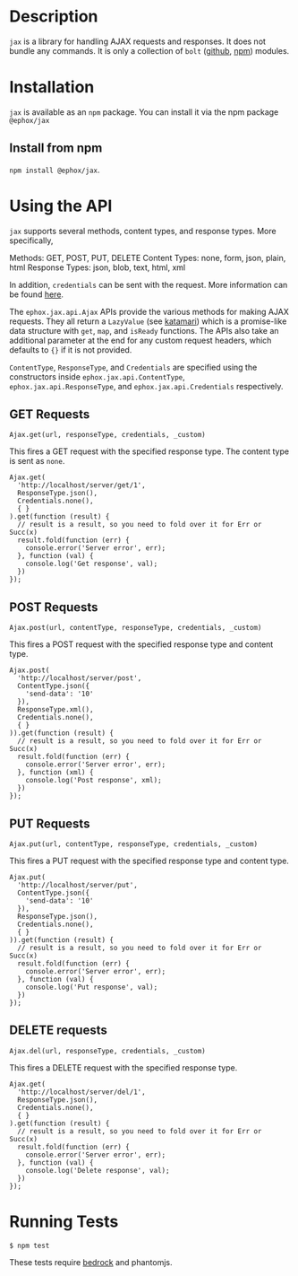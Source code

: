 # Description

`jax` is a library for handling AJAX requests and responses. It does not bundle any commands. It is only a collection of `bolt` ([github](https://github.com/ephox/bolt), [npm](https://www.npmjs.com/package/@ephox/bolt)) modules.


# Installation

`jax` is available as an `npm` package. You can install it via the npm package `@ephox/jax`

## Install from npm

`npm install @ephox/jax`.

# Using the API


`jax` supports several methods, content types, and response types. More specifically,

Methods: GET, POST, PUT, DELETE
Content Types: none, form, json, plain, html
Response Types: json, blob, text, html, xml

In addition, `credentials` can be sent with the request. More information can be found [here](https://developer.mozilla.org/en-US/docs/Web/API/XMLHttpRequest/withCredentials).

The `ephox.jax.api.Ajax` APIs provide the various methods for making AJAX requests. They all return a `LazyValue` (see [katamari](https://www.npmjs.com/package/@ephox/katamari)) which is a promise-like data structure with `get`, `map`, and `isReady` functions. The APIs also take an additional parameter at the end for any custom request headers, which defaults to `{}` if it is not provided.

`ContentType`, `ResponseType`, and `Credentials` are specified using the constructors inside `ephox.jax.api.ContentType`, `ephox.jax.api.ResponseType`, and `ephox.jax.api.Credentials` respectively.

## GET Requests

`Ajax.get(url, responseType, credentials, _custom)`

This fires a GET request with the specified response type. The content type is sent as `none`.

```
Ajax.get(
  'http://localhost/server/get/1',
  ResponseType.json(),
  Credentials.none(),
  { }
).get(function (result) {
  // result is a result, so you need to fold over it for Err or Succ(x)
  result.fold(function (err) {
    console.error('Server error', err);
  }, function (val) {
    console.log('Get response', val);
  })
});
```

## POST Requests

`Ajax.post(url, contentType, responseType, credentials, _custom)`

This fires a POST request with the specified response type and content type.

```
Ajax.post(
  'http://localhost/server/post',
  ContentType.json({
    'send-data': '10'
  }),
  ResponseType.xml(),
  Credentials.none(),
  { }
)).get(function (result) {
  // result is a result, so you need to fold over it for Err or Succ(x)
  result.fold(function (err) {
    console.error('Server error', err);
  }, function (xml) {
    console.log('Post response', xml);
  })
});
```

## PUT Requests

`Ajax.put(url, contentType, responseType, credentials, _custom)`

This fires a PUT request with the specified response type and content type.

```
Ajax.put(
  'http://localhost/server/put',
  ContentType.json({
    'send-data': '10'
  }),
  ResponseType.json(),
  Credentials.none(),
  { }
)).get(function (result) {
  // result is a result, so you need to fold over it for Err or Succ(x)
  result.fold(function (err) {
    console.error('Server error', err);
  }, function (val) {
    console.log('Put response', val);
  })
});
```

## DELETE requests

`Ajax.del(url, responseType, credentials, _custom)`

This fires a DELETE request with the specified response type.

```
Ajax.get(
  'http://localhost/server/del/1',
  ResponseType.json(),
  Credentials.none(),
  { }
).get(function (result) {
  // result is a result, so you need to fold over it for Err or Succ(x)
  result.fold(function (err) {
    console.error('Server error', err);
  }, function (val) {
    console.log('Delete response', val);
  })
});
```

# Running Tests

`$ npm test`

These tests require [bedrock](https://www.npmjs.com/package/@ephox/bedrock) and phantomjs.